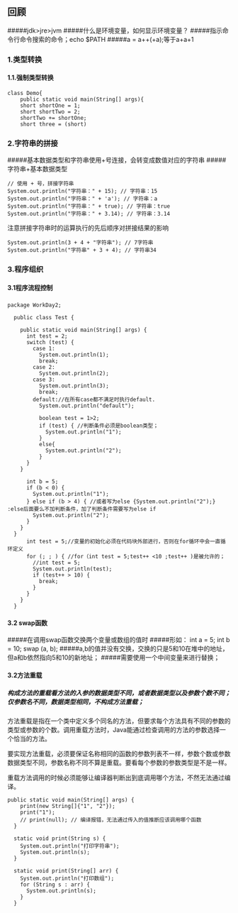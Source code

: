 ## 回顾
#####jdk>jre>jvm
#####什么是环境变量，如何显示环境变量？
#####指示命令行命令搜索的命令；echo $PATH
#####a = a++(+a);等于a+a+1
### 1.类型转换
#### 1.1.强制类型转换
    class Demo{
        public static void main(String[] args){
        short shortOne = 1;
        short shortTwo = 2;
        shortTwo += shortOne;
        short three = (short)
    
    
### 2.字符串的拼接
#####基本数据类型和字符串使用+号连接，会转变成数值对应的字符串
#####字符串+基本数据类型

    // 使用 + 号，拼接字符串
    System.out.println("字符串：" + 15); // 字符串：15
    System.out.println("字符串：" + 'a'); // 字符串：a
    System.out.println("字符串：" + true); // 字符串：true
    System.out.println("字符串：" + 3.14); // 字符串：3.14
注意拼接字符串时的运算执行的先后顺序对拼接结果的影响

    System.out.println(3 + 4 + "字符串"); // 7字符串
    System.out.println("字符串" + 3 + 4); // 字符串34

### 3.程序组织
#### 3.1程序流程控制
##### 
    package WorkDay2;
      
      public class Test {
      
        public static void main(String[] args) {
          int test = 2;
          switch (test) {
            case 1:
              System.out.println(1);
              break;
            case 2:
              System.out.println(2);
            case 3:
              System.out.println(3);
              break;
            default://在所有case都不满足时执行default.
              System.out.println("default");
      
              boolean test = 1>2;
              if (test) { //判断条件必须是boolean类型；
                System.out.println("1");
              }
              else{
                System.out.println("2");
              }
          }
        }
      
          int b = 5;
          if (b < 0) {
            System.out.println("1");
          } else if (b > 4) { //或者写为else {System.out.println("2");}  :else后面要么不加判断条件，加了判断条件需要写为else if
            System.out.println("2");
          }
        }
      }
          int test = 5;//变量的初始化必须在代码块外部进行，否则在for循环中会一直循环定义
          for (; ; ) { //for（int test = 5;test++ <10 ;test++ )是被允许的；
            //int test = 5;
            System.out.println(test);
            if (test++ > 10) {
              break;
            }
          }
        }
      }
#### 3.2 swap函数
#####在调用swap函数交换两个变量或数组的值时
#####形如：
        int a = 5;
        int b = 10;
        swap (a, b);
#####a,b的值并没有交换，交换的只是5和10在堆中的地址，但a和b依然指向5和10的新地址；
#####需要使用一个中间变量来进行替换；

  
      
#### 3.2方法重载
##### 构成方法的重载看方法的入参的数据类型不同，或者数据类型以及参数个数不同；仅参数名不同，数据类型相同，不构成方法重载；
方法重载是指在一个类中定义多个同名的方法，但要求每个方法具有不同的参数的类型或参数的个数。调用重载方法时，Java能通过检查调用的方法的参数选择一个恰当的方法。


要实现方法重载，必须要保证名称相同的函数的参数列表不一样，参数个数或参数数据类型不同，参数名称不同不算是重载。要看每个参数的参数类型是不是一样。

重载方法调用的时候必须能够让编译器判断出到底调用哪个方法，不然无法通过编译。

    public static void main(String[] args) {
        print(new String[]{"1", "2"});
        print("1");
        // print(null); // 编译报错，无法通过传入的值推断应该调用哪个函数
      }
    
      static void print(String s) {
        System.out.println("打印字符串");
        System.out.println(s);
      }
    
      static void print(String[] arr) {
        System.out.println("打印数组");
        for (String s : arr) {
          System.out.println(s);
        }
      }